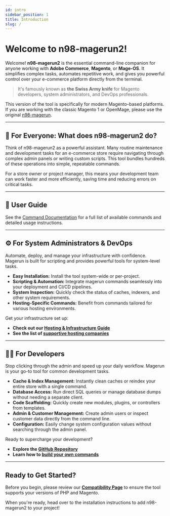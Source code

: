 ```yaml
---
id: intro
sidebar_position: 1
title: Introduction
slug: /
---
```


# Welcome to n98-magerun2!

Welcome! **n98-magerun2** is the essential command-line companion for anyone working with **Adobe Commerce**, **Magento**, or **Mage-OS**. It simplifies complex tasks, automates repetitive work, and gives you powerful control over your e-commerce platform directly from the terminal.

> It's famously known as **the Swiss Army knife** for Magento developers, system administrators, and DevOps professionals.

This version of the tool is specifically for modern Magento-based platforms. If you are working with the classic Magento 1 or OpenMage, please use the original [n98-magerun](httpss://github.com/netz98/n98-magerun).

---

## ‍👥 For Everyone: What does n98-magerun2 do?

Think of n98-magerun2 as a powerful assistant. Many routine maintenance and development tasks for an e-commerce store require navigating through complex admin panels or writing custom scripts. This tool bundles hundreds of these operations into simple, repeatable commands.

For a store owner or project manager, this means your development team can work faster and more efficiently, saving time and reducing errors on critical tasks.

---

## 📖 User Guide

See the [Command Documentation](command-docs/) for a full list of available commands and detailed usage instructions.

---

## ⚙️ For System Administrators & DevOps

Automate, deploy, and manage your infrastructure with confidence. Magerun is built for scripting and provides powerful tools for system-level tasks.

* **Easy Installation:** Install the tool system-wide or per-project.
* **Scripting & Automation:** Integrate magerun commands seamlessly into your deployment and CI/CD pipelines.
* **System Inspection:** Quickly check the status of caches, indexers, and other system requirements.
* **Hosting-Specific Commands:** Benefit from commands tailored for various hosting environments.

Get your infrastructure set up:
* **Check out our [Hosting & Infrastructure Guide](./hosting/)**
* **See the list of [supportive hosting companies](https://magerun.net/testimonials/providers/)**

---

## 👩‍💻 For Developers

Stop clicking through the admin and speed up your daily workflow. Magerun is your go-to tool for common development tasks.

* **Cache & Index Management:** Instantly clean caches or reindex your entire store with a single command.
* **Database Access:** Run direct SQL queries or manage database dumps without needing a separate client.
* **Code Scaffolding:** Quickly create new modules, plugins, or controllers from templates.
* **Admin & Customer Management:** Create admin users or inspect customer data directly from the command line.
* **Configuration:** Easily change system configuration values without searching through the admin panel.

Ready to supercharge your development?
* **Explore the [GitHub Repository](https://github.com/netz98/n98-magerun2)**
* **Learn how to [build your own commands](./extending/)**

---

## Ready to Get Started?

Before you begin, please review our **[Compatibility Page](./compatibility.md)** to ensure the tool supports your versions of PHP and Magento.

When you're ready, head over to the installation instructions to add n98-magerun2 to your project!
